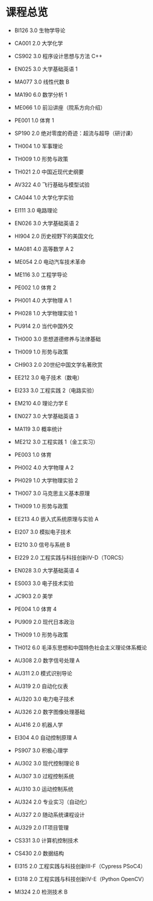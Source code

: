 # 课程总览
- BI126 3.0 生物学导论
- CA001 2.0 大学化学
- CS902 3.0 程序设计思想与方法 C++
- EN025 3.0 大学基础英语 1
- MA077 3.0 线性代数 B
- MA190 6.0 数学分析 1
- ME066 1.0 前沿讲座（院系方向介绍）
- PE001 1.0 体育 1
- SP190 2.0 绝对零度的奇迹：超流与超导（研讨课）
- TH004 1.0 军事理论
- TH009 1.0 形势与政策
- TH021 2.0 中国近现代史纲要

- AV322 4.0 飞行基础与模型试验
- CA044 1.0 大学化学实验
- EI111 3.0 电路理论
- EN026 3.0 大学基础英语 2
- HI904 2.0 历史视野下的美国文化 
- MA081 4.0 高等数学 A 2
- ME054 2.0 电动汽车技术革命
- ME116 3.0 工程学导论
- PE002 1.0 体育 2
- PH001 4.0 大学物理 A 1
- PH028 1.0 大学物理实验 1
- PU914 2.0 当代中国外交
- TH000 3.0 思想道德修养与法律基础 
- TH009 1.0 形势与政策  

- CH903 2.0 20世纪中国文学名著欣赏
- EE212 3.0 电子技术（数电）
- EI233 3.0 工程实践 2（电路实验）
- EM210 4.0 理论力学 E
- EN027 3.0 大学基础英语 3
- MA119 3.0 概率统计
- ME212 3.0 工程实践 1（金工实习）
- PE003 1.0 体育
- PH002 4.0 大学物理 A 2
- PH029 1.0 大学物理实验 2
- TH007 3.0 马克思主义基本原理
- TH009 1.0 形势与政策  

* EE213 4.0 嵌入式系统原理与实验 A
* EI207 3.0 模拟电子技术
* EI210 3.0 信号与系统 B 
* EI229 2.0 工程实践与科技创新IV-D（TORCS）
* EN028 3.0 大学基础英语 4
* ES003 3.0 电子技术实验
* JC903 2.0 美学
* PE004 1.0 体育 4
* PU909 2.0 现代日本政治
* TH009 1.0 形势与政策
* TH012 6.0 毛泽东思想和中国特色社会主义理论体系概论  

* AU308 2.0 数字信号处理 A
* AU311 2.0 模式识别导论
* AU319 2.0 自动化仪表
* AU320 3.0 电力电子技术
* AU326 2.0 数字图像处理基础
* AU416 2.0 机器人学
* EI304 4.0 自动控制原理 A
* PS907 3.0 积极心理学  

* AU302 3.0 现代控制理论 B
* AU307 3.0 过程控制系统
* AU310 3.0 运动控制系统
* AU324 2.0 专业实习（自动化）
* AU327 2.0 随动系统课程设计
* AU329 2.0 IT项目管理
* CS331 3.0 计算机控制技术 
* CS430 2.0 数据结构
* EI315 2.0 工程实践与科技创新III-F（Cypress PSoC4） 
* EI318 2.0 工程实践与科技创新IV-E（Python OpenCV） 
* MI324 2.0 检测技术 B


